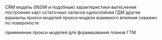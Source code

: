 
CRM модель  (INSIM и подобные)
характеристики вытеснения 
построение карт остаточных запасов
однослойная ГДМ
другие варианты прокси моделей
прокси модели взаимного влияния скважин по поверхности

применение прокси моделей для формирования планов ГТМ